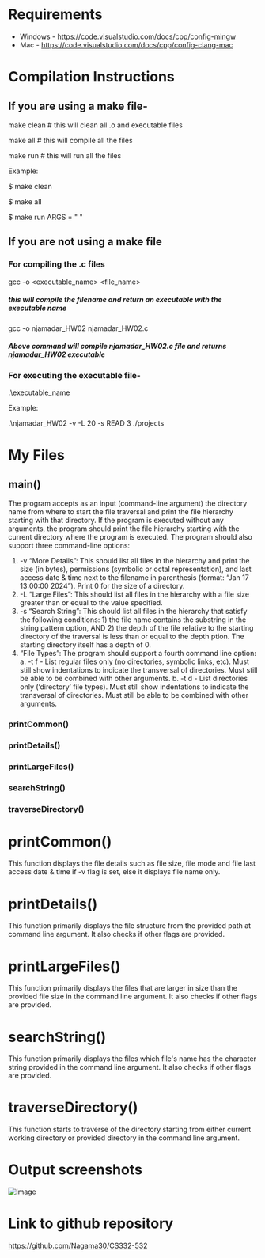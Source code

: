 
# Requirements

+ Windows - https://code.visualstudio.com/docs/cpp/config-mingw 
+ Mac - https://code.visualstudio.com/docs/cpp/config-clang-mac

# Compilation Instructions

## If you are using a make file- 

make clean      # this will clean all .o and executable files

make all        # this will compile all the files

make run        # this will run all the files
  
Example:

$ make clean

$ make all

$ make run ARGS = " <provide command line arguments here> "


## If you are not using a make file

### For compiling the .c files

gcc -o <executable_name> <file_name>

##### this will compile the filename and return an executable with the executable name

gcc -o njamadar_HW02 njamadar_HW02.c

##### Above command will compile njamadar_HW02.c file and returns njamadar_HW02 executable

### For executing the executable file-

  .\executable_name <arg1> <arg2>
  
  Example:
  
  .\njamadar_HW02 -v -L 20 -s READ 3 ./projects
  

# My Files

## main()

The program accepts as an input (command-line argument) the directory name from where to start the file traversal and print the file hierarchy starting with that directory. If the program is executed without any arguments, the program should print the file hierarchy starting with the current directory where the program is executed.
The program should also support three command-line options:
1. -v “More Details”: This should list all files in the hierarchy and print the size (in bytes), permissions (symbolic or octal representation), and last access date & time next to the filename in parenthesis (format: “Jan 17 13:00:00 2024”). Print 0 for the size of a directory.
2. -L <file size in bytes> “Large Files”: This should list all files in the hierarchy with a file size greater than or equal to the value specified.
3. -s <string pattern> <depth> “Search String”: This should list all files in the hierarchy that satisfy the following conditions: 1) the file name contains the substring in the string pattern option, AND 2) the depth of the file relative to the starting directory of the traversal is less than or equal to the depth ption. The starting directory itself has a depth of 0.
4. “File Types”: The program should support a fourth command line option:
  a. -t f - List regular files only (no directories, symbolic links, etc). Must still show indentations to indicate the transversal of directories. Must still be able to be combined with other arguments.
  b. -t d - List directories only (‘directory’ file types). Must still show indentations to indicate the transversal of directories. Must still be able to be combined with other arguments.
### printCommon()
### printDetails()
### printLargeFiles()
### searchString()
### traverseDirectory()

# printCommon() 
This function displays the file details such as file size, file mode and file last access date & time if -v flag is set, else it displays file name only. 

# printDetails()
This function primarily displays the file structure from the provided path at command line argument. It also checks if other flags are provided. 

# printLargeFiles()
This function primarily displays the files that are larger in size than the provided file size in the command line argument. It also checks if other flags are provided.

# searchString()
This function primarily displays the files which file's name has the character string provided in the command line argument. It also checks if other flags are provided.

# traverseDirectory()
This function starts to traverse of the directory starting from either current working directory or provided directory in the command line argument.
  
# Output screenshots
![image](https://github.com/Nagama30/CS332-532/assets/60808524/393c9d03-bce3-416c-8a21-b662af1b78fa)


# Link to github repository
https://github.com/Nagama30/CS332-532

